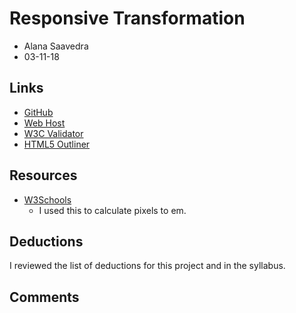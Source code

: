 # Responsive Transformation
* Alana Saavedra
* 03-11-18

## Links
* [GitHub](http://github.com/alasaave/project_final2_saavedra_alana)
* [Web Host](http://alanasaavedra.com/project_final2_saavedra_alana/)
* [W3C Validator](http://validator.w3.org/unicorn/check?ucn_uri=alanasaavedra.com%2Fproject_final2_saavedra_alana%2F&ucn_task=conformance#)
* [HTML5 Outliner](https://gsnedders.html5.org/outliner/process.py?url=http%3A%2F%2Falanasaavedra.com%2Fproject_final2_saavedra_alana%2F)


## Resources
* [W3Schools](https://www.w3schools.com/cssref/css_pxtoemconversion.asp)
	* I used this to calculate pixels to em.


## Deductions
I reviewed the list of deductions for this project and in the syllabus.

## Comments



